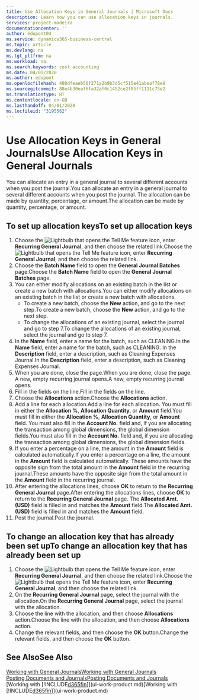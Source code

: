 ```yaml
---
title: Use Allocation Keys in General Journals | Microsoft Docs
description: Learn how you can use allocation keys in journals.
services: project-madeira
documentationcenter: ''
author: edupont04
ms.service: dynamics365-business-central
ms.topic: article
ms.devlang: na
ms.tgt_pltfrm: na
ms.workload: na
ms.search.keywords: cost accounting
ms.date: 04/01/2020
ms.author: edupont
ms.openlocfilehash: 408dfeaeb56f271a2b9b3d5cf515e41abeaf78e8
ms.sourcegitcommit: 88e4b30eaf6fa32af0c1452ce2f85ff1111c75e2
ms.translationtype: HT
ms.contentlocale: en-GB
ms.lasthandoff: 04/01/2020
ms.locfileid: "3195562"
---
```

# <a name="use-allocation-keys-in-general-journals"></a><span data-ttu-id="f87ca-103">Use Allocation Keys in General Journals</span><span class="sxs-lookup"><span data-stu-id="f87ca-103">Use Allocation Keys in General Journals</span></span>
<span data-ttu-id="f87ca-104">You can allocate an entry in a general journal to several different accounts when you post the journal.</span><span class="sxs-lookup"><span data-stu-id="f87ca-104">You can allocate an entry in a general journal to several different accounts when you post the journal.</span></span> <span data-ttu-id="f87ca-105">The allocation can be made by quantity, percentage, or amount.</span><span class="sxs-lookup"><span data-stu-id="f87ca-105">The allocation can be made by quantity, percentage, or amount.</span></span>

## <a name="to-set-up-allocation-keys"></a><span data-ttu-id="f87ca-106">To set up allocation keys</span><span class="sxs-lookup"><span data-stu-id="f87ca-106">To set up allocation keys</span></span>
1. <span data-ttu-id="f87ca-107">Choose the ![Lightbulb that opens the Tell Me feature](media/ui-search/search_small.png "Tell me what you want to do") icon, enter **Recurring General Journal**, and then choose the related link.</span><span class="sxs-lookup"><span data-stu-id="f87ca-107">Choose the ![Lightbulb that opens the Tell Me feature](media/ui-search/search_small.png "Tell me what you want to do") icon, enter **Recurring General Journal**, and then choose the related link.</span></span>
2. <span data-ttu-id="f87ca-108">Choose the **Batch Name** field to open the **General Journal Batches** page.</span><span class="sxs-lookup"><span data-stu-id="f87ca-108">Choose the **Batch Name** field to open the **General Journal Batches** page.</span></span>
3. <span data-ttu-id="f87ca-109">You can either modify allocations on an existing batch in the list or create a new batch with allocations.</span><span class="sxs-lookup"><span data-stu-id="f87ca-109">You can either modify allocations on an existing batch in the list or create a new batch with allocations.</span></span>
   * <span data-ttu-id="f87ca-110">To create a new batch, choose the **New** action, and go to the next step.</span><span class="sxs-lookup"><span data-stu-id="f87ca-110">To create a new batch, choose the **New** action, and go to the next step.</span></span>
   * <span data-ttu-id="f87ca-111">To change the allocations of an existing journal, select the journal and go to step 7.</span><span class="sxs-lookup"><span data-stu-id="f87ca-111">To change the allocations of an existing journal, select the journal and go to step 7.</span></span>    
4. <span data-ttu-id="f87ca-112">In the **Name** field, enter a name for the batch, such as CLEANING.</span><span class="sxs-lookup"><span data-stu-id="f87ca-112">In the **Name** field, enter a name for the batch, such as CLEANING.</span></span> <span data-ttu-id="f87ca-113">In the **Description** field, enter a description, such as Cleaning Expenses Journal.</span><span class="sxs-lookup"><span data-stu-id="f87ca-113">In the **Description** field, enter a description, such as Cleaning Expenses Journal.</span></span>
5. <span data-ttu-id="f87ca-114">When you are done, close the page.</span><span class="sxs-lookup"><span data-stu-id="f87ca-114">When you are done, close the page.</span></span> <span data-ttu-id="f87ca-115">A new, empty recurring journal opens.</span><span class="sxs-lookup"><span data-stu-id="f87ca-115">A new, empty recurring journal opens.</span></span>
6. <span data-ttu-id="f87ca-116">Fill in the fields on the line.</span><span class="sxs-lookup"><span data-stu-id="f87ca-116">Fill in the fields on the line.</span></span>
7. <span data-ttu-id="f87ca-117">Choose the **Allocations** action.</span><span class="sxs-lookup"><span data-stu-id="f87ca-117">Choose the **Allocations** action.</span></span>
8. <span data-ttu-id="f87ca-118">Add a line for each allocation.</span><span class="sxs-lookup"><span data-stu-id="f87ca-118">Add a line for each allocation.</span></span> <span data-ttu-id="f87ca-119">You must fill in either the **Allocation %**, **Allocation Quantity**, or **Amount** field.</span><span class="sxs-lookup"><span data-stu-id="f87ca-119">You must fill in either the **Allocation %**, **Allocation Quantity**, or **Amount** field.</span></span> <span data-ttu-id="f87ca-120">You must also fill in the **Account No.** field and, if you are allocating the transaction among global dimensions, the global dimension fields.</span><span class="sxs-lookup"><span data-stu-id="f87ca-120">You must also fill in the **Account No.** field and, if you are allocating the transaction among global dimensions, the global dimension fields.</span></span>
9. <span data-ttu-id="f87ca-121">If you enter a percentage on a line, the amount in the **Amount** field is calculated automatically.</span><span class="sxs-lookup"><span data-stu-id="f87ca-121">If you enter a percentage on a line, the amount in the **Amount** field is calculated automatically.</span></span> <span data-ttu-id="f87ca-122">These amounts have the opposite sign from the total amount in the **Amount** field in the recurring journal.</span><span class="sxs-lookup"><span data-stu-id="f87ca-122">These amounts have the opposite sign from the total amount in the **Amount** field in the recurring journal.</span></span>
10. <span data-ttu-id="f87ca-123">After entering the allocations lines, choose **OK** to return to the **Recurring General Journal** page.</span><span class="sxs-lookup"><span data-stu-id="f87ca-123">After entering the allocations lines, choose **OK** to return to the **Recurring General Journal** page.</span></span> <span data-ttu-id="f87ca-124">The **Allocated Amt. (USD)** field is filled in and matches the **Amount** field.</span><span class="sxs-lookup"><span data-stu-id="f87ca-124">The **Allocated Amt. (USD)** field is filled in and matches the **Amount** field.</span></span>
11. <span data-ttu-id="f87ca-125">Post the journal.</span><span class="sxs-lookup"><span data-stu-id="f87ca-125">Post the journal.</span></span>

## <a name="to-change-an-allocation-key-that-has-already-been-set-up"></a><span data-ttu-id="f87ca-126">To change an allocation key that has already been set up</span><span class="sxs-lookup"><span data-stu-id="f87ca-126">To change an allocation key that has already been set up</span></span>
1. <span data-ttu-id="f87ca-127">Choose the ![Lightbulb that opens the Tell Me feature](media/ui-search/search_small.png "Tell me what you want to do") icon, enter **Recurring General Journal**, and then choose the related link.</span><span class="sxs-lookup"><span data-stu-id="f87ca-127">Choose the ![Lightbulb that opens the Tell Me feature](media/ui-search/search_small.png "Tell me what you want to do") icon, enter **Recurring General Journal**, and then choose the related link.</span></span>
2. <span data-ttu-id="f87ca-128">On the **Recurring General Journal** page, select the journal with the allocation.</span><span class="sxs-lookup"><span data-stu-id="f87ca-128">On the **Recurring General Journal** page, select the journal with the allocation.</span></span>
3. <span data-ttu-id="f87ca-129">Choose the line with the allocation, and then choose **Allocations** action.</span><span class="sxs-lookup"><span data-stu-id="f87ca-129">Choose the line with the allocation, and then choose **Allocations** action.</span></span>
4. <span data-ttu-id="f87ca-130">Change the relevant fields, and then choose the **OK** button.</span><span class="sxs-lookup"><span data-stu-id="f87ca-130">Change the relevant fields, and then choose the **OK** button.</span></span>

## <a name="see-also"></a><span data-ttu-id="f87ca-131">See Also</span><span class="sxs-lookup"><span data-stu-id="f87ca-131">See Also</span></span>
[<span data-ttu-id="f87ca-132">Working with General Journals</span><span class="sxs-lookup"><span data-stu-id="f87ca-132">Working with General Journals</span></span>](ui-work-general-journals.md)  
[<span data-ttu-id="f87ca-133">Posting Documents and Journals</span><span class="sxs-lookup"><span data-stu-id="f87ca-133">Posting Documents and Journals</span></span>](ui-post-documents-journals.md)  
<span data-ttu-id="f87ca-134">[Working with [!INCLUDE[d365fin](includes/d365fin_md.md)]](ui-work-product.md)</span><span class="sxs-lookup"><span data-stu-id="f87ca-134">[Working with [!INCLUDE[d365fin](includes/d365fin_md.md)]](ui-work-product.md)</span></span>
